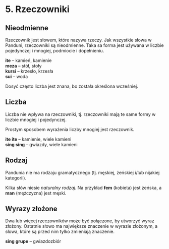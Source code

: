 
# 5. Rzeczowniki

## Nieodmienne

Rzeczownik jest słowem, które nazywa rzeczy. Jak wszystkie słowa w Panduni, rzeczowniki są nieodmienne. Taka sa forma jest używana w liczbie pojedynczej i mnogiej, podmiocie i dopełnieniu.

**ite**
– kamień, kamienie  
**meza**
– stół, stoły  
**kursi**
– krzesło, krzesła  
**sui**
– woda

Dosyć często liczba jest znana, bo została określona wcześniej.

## Liczba

Liczba nie wpływa na rzeczowniki, tj. rzeczowniki mają te same formy w liczbie mnogiej i pojedynczej.

Prostym sposobem wyrażenia liczby mnogiej jest rzeczownik.

**ite ite**
– kamienie, wiele kamieni  
**sing sing**
– gwiazdy, wiele kamieni

## Rodzaj

Pandunia nie ma rodzaju gramatycznego (tj. męskiej, żeńskiej i/lub nijakiej kategorii).

Kilka słów niesie _naturalny rodzaj_. Na przykład **fem** (kobieta) jest żeńska, a **man** (mężczyzna) jest męski.

## Wyrazy złożone

Dwa lub więcej rzeczowników może być połączone, by utworzyć wyraz złożony. Ostatnie słowo ma największe znaczenie w wyrazie złożonym, a słowa, które są przed nim tylko zmieniają znaczenie.

**sing grupe**
– gwiazdozbiór

